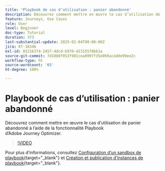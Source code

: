 ```yaml
---
title: 'Playbook de cas d’utilisation : panier abandonné'
description: Découvrez comment mettre en œuvre le cas d’utilisation de panier abandonné à l’aide de la fonctionnalité Playbook d’Adobe Journey Optimizer (AJO).
feature: Journeys, Use Cases
role: User
level: Beginner
doc-type: Tutorial
duration: 373
last-substantial-update: 2025-02-04T00:00:00Z
jira: KT-16346
exl-id: 01216374-2457-4dcd-b970-42315578bb1a
source-git-commit: 7d10b8f053f981cea8997f35e069acadde99ee2c
workflow-type: ht
source-wordcount: '65'
ht-degree: 100%

---
```


# Playbook de cas d’utilisation : panier abandonné

Découvrez comment mettre en œuvre le cas d’utilisation de panier abandonné à l’aide de la fonctionnalité Playbook d’Adobe Journey Optimizer.

>[!VIDEO](https://video.tv.adobe.com/v/3443964/?learn=on&enablevpops)

Pour plus d’informations, consultez [Configuration d’un sandbox de playbook](https://experienceleague.adobe.com/fr/docs/platform-learn/tutorials/use-case-playbooks/configure-a-playbook-sandbox){target="_blank"} et [Création et publication d’instances de playbook](https://experienceleague.adobe.com/fr/docs/platform-learn/tutorials/use-case-playbooks/create-and-publish-a-playbook-instance){target="_blank"}.
